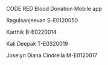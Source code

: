 CODE RED
Blood Donation Mobile app

Ragulsanjeevan S-E0120050

Karthik B-E0220014

Kali Deepak T-E0320019

Joselyn Diana Cindrella M-E0120017
